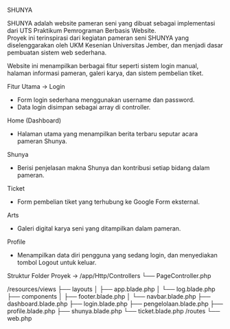 SHUNYA

SHUNYA adalah website pameran seni yang dibuat sebagai implementasi dari UTS Praktikum Pemrograman Berbasis Website.  
Proyek ini terinspirasi dari kegiatan pameran seni SHUNYA yang diselenggarakan oleh UKM Kesenian Universitas Jember, dan menjadi dasar pembuatan sistem web sederhana.

Website ini menampilkan berbagai fitur seperti sistem login manual, halaman informasi pameran, galeri karya, dan sistem pembelian tiket.

Fitur Utama ->
Login
- Form login sederhana menggunakan username dan password.
- Data login disimpan sebagai array di controller.

Home (Dashboard)
- Halaman utama yang menampilkan berita terbaru seputar acara pameran Shunya.

Shunya
- Berisi penjelasan makna Shunya dan kontribusi setiap bidang dalam pameran.

Ticket
- Form pembelian tiket yang terhubung ke Google Form eksternal.

Arts
- Galeri digital karya seni yang ditampilkan dalam pameran.

Profile
- Menampilkan data diri pengguna yang sedang login, dan menyediakan tombol Logout untuk keluar.

Struktur Folder Proyek ->
/app/Http/Controllers
└── PageController.php

/resources/views
├── layouts
│   ├── app.blade.php
│   └── log.blade.php
├── components
│   ├── footer.blade.php
│   └── navbar.blade.php
├── dashboard.blade.php
├── login.blade.php
├── pengelolaan.blade.php
├── profile.blade.php
├── shunya.blade.php
└── ticket.blade.php
/routes
└── web.php
